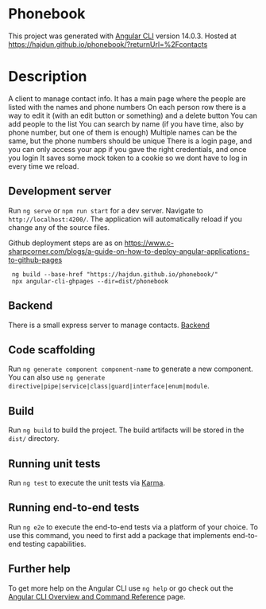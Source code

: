 # Phonebook

This project was generated with [Angular CLI](https://github.com/angular/angular-cli) version 14.0.3. Hosted at https://hajdun.github.io/phonebook/?returnUrl=%2Fcontacts

# Description

A client to manage contact info.
It has a main page where the people are listed with the names and phone numbers
On each person row there is a way to edit it (with an edit button or something) and a delete button
You can add people to the list
You can search by name (if you have time, also by phone number, but one of them is enough)
Multiple names can be the same, but the phone numbers should be unique
There is a login page, and you can only access your app if you gave the right credentials, and once you login It saves some mock token to a cookie so we dont have to log in every time we reload.

## Development server

Run `ng serve` or `npm run start` for a dev server. Navigate to `http://localhost:4200/`. The application will automatically reload if you change any of the source files.

Github deployment steps are as on https://www.c-sharpcorner.com/blogs/a-guide-on-how-to-deploy-angular-applications-to-github-pages

```
 ng build --base-href "https://hajdun.github.io/phonebook/"
 npx angular-cli-ghpages --dir=dist/phonebook
```

## Backend

There is a small express server to manage contacts. [Backend](https://github.com/hajdun/contact-api)

## Code scaffolding

Run `ng generate component component-name` to generate a new component. You can also use `ng generate directive|pipe|service|class|guard|interface|enum|module`.

## Build

Run `ng build` to build the project. The build artifacts will be stored in the `dist/` directory.

## Running unit tests

Run `ng test` to execute the unit tests via [Karma](https://karma-runner.github.io).

## Running end-to-end tests

Run `ng e2e` to execute the end-to-end tests via a platform of your choice. To use this command, you need to first add a package that implements end-to-end testing capabilities.

## Further help

To get more help on the Angular CLI use `ng help` or go check out the [Angular CLI Overview and Command Reference](https://angular.io/cli) page.
